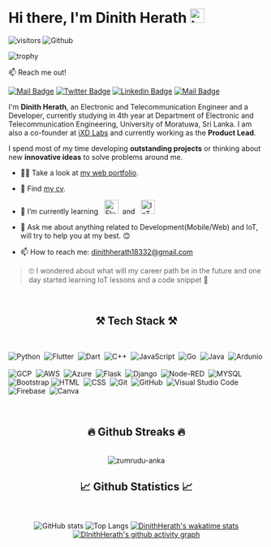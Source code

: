 # Hi there, I'm **Dinith Herath** <img src="https://user-images.githubusercontent.com/1303154/88677602-1635ba80-d120-11ea-84d8-d263ba5fc3c0.gif" width="28px" alt="hi"> 

![visitors](https://visitor-badge.laobi.icu/badge?page_id=DinithHerath) ![Github](https://img.shields.io/github/followers/dinithherath?label=Follow&style=social)

![trophy](https://github-profile-trophy.vercel.app/?username=dinithherath&row=1&column=7&margin-w=15)

:mailbox: Reach me out!

[![Mail Badge](https://img.shields.io/badge/-dinithherath18332-c0392b?style=flat&labelColor=c0392b&logo=gmail&logoColor=white)](mailto:dinithherath18332@gmail.com) [![Twitter Badge](https://img.shields.io/badge/-@dinith__herath-1ca0f1?style=flat&labelColor=1ca0f1&logo=twitter&logoColor=white&link=https://twitter.com/dinith_herath)](https://twitter.com/dinithherath) [![Linkedin Badge](https://img.shields.io/badge/-DinithHerath-0e76a8?style=flat&labelColor=0e76a8&logo=linkedin&logoColor=white)](https://www.linkedin.com/in/dinith-herath-65a761168) [![Mail Badge](https://img.shields.io/badge/-@dini__herath-e84393?style=flat&labelColor=e84393&logo=instagram&logoColor=white)](https://www.instagram.com/dini_herath/) 

I'm **Dinith Herath**, an Electronic and Telecommunication Engineer and a Developer, currently studying in 4th year at Department of Electronic and Telecommunication Engineering, University of Moratuwa, Sri Lanka. I am also a co-founder at [iXD Labs](https://ixdlabs.lk) and currently working as the **Product Lead**. 

I spend most of my time developing **outstanding projects** or thinking about new **innovative ideas** to solve problems around me.

- 👨‍🎓 Take a look at [my web portfolio](https://dinithherath.me).
- 🎉 Find [my cv](https://dinithherath.me/Dinith-Herath-CV.pdf).
- 🚀 I’m currently learning &nbsp;
<img src="https://user-images.githubusercontent.com/41161459/148689211-8f815c7f-243c-4def-8f29-c5d04b1bb83f.png" height="28px" alt="Flutter"> &nbsp;and  &nbsp; <img src="https://user-images.githubusercontent.com/41161459/148689363-7e4cbc7d-9a35-4466-93ae-e334fa571dea.png" height="28px" alt="IoT">
  
- 💬 Ask me about anything related to Development(Mobile/Web) and IoT, will try to help you at my best. 😊
- 📫 How to reach me: dinithherath18332@gmail.com

> 🙄 I wondered about what will my career path be in the future and one day started learning IoT lessons and a code snippet 👣

<br>
<h2 align="center">⚒️ Tech Stack ⚒️</h2>
<br>

![Python](https://img.shields.io/badge/-Python-05122A?style=flat&logo=python)&nbsp;
![Flutter](https://img.shields.io/badge/-Flutter-05122A?style=flat&logo=Flutter&logoColor=54c5f8)&nbsp;
![Dart](https://img.shields.io/badge/-Dart-05122A?style=flat&logo=dart&logoColor=02579b)&nbsp;
![C++](https://img.shields.io/badge/-C++-05122A?style=flat&logo=C%2B%2B&logoColor=00599C)&nbsp;
![JavaScript](https://img.shields.io/badge/-JavaScript-05122A?style=flat&logo=javascript)&nbsp;
![Go](https://img.shields.io/badge/-Go-05122A?style=flat&logo=Go)&nbsp;
![Java](https://img.shields.io/badge/-Java-05122A?style=flat&logo=Java&logoColor=FFA518)&nbsp;
![Ardunio](https://img.shields.io/badge/-arduino-05122A?style=flat&logo=arduino)&nbsp;\
![GCP](https://img.shields.io/badge/-GCP-05122A?style=flat&logo=GoogleCloud)&nbsp;
![AWS](https://img.shields.io/badge/-AWS-05122A?style=flat&logo=amazonaws)&nbsp;
![Azure](https://img.shields.io/badge/-Azure-05122A?style=flat&logo=AzureDevOps)&nbsp;
![Flask](https://img.shields.io/badge/-Flask-05122A?style=flat&logo=Flask)&nbsp;
![Django](https://img.shields.io/badge/-Django-05122A?style=flat&logo=Django)&nbsp;
![Node-RED](https://img.shields.io/badge/-NodeRED-05122A?style=flat&logo=Node-RED&logoColor=8F0000)&nbsp;
![MYSQL](https://img.shields.io/badge/-MySQL-05122A?logo=mysql&logoColor=777BB4&style=flat)&nbsp;\
![Bootstrap](https://img.shields.io/badge/-Bootstrap-05122A?style=flat&logo=bootstrap&logoColor=563D7C)
![HTML](https://img.shields.io/badge/-HTML-05122A?style=flat&logo=HTML5)&nbsp;
![CSS](https://img.shields.io/badge/-CSS-05122A?style=flat&logo=CSS3&logoColor=1572B6)&nbsp;
![Git](https://img.shields.io/badge/-Git-05122A?style=flat&logo=git)&nbsp;
![GitHub](https://img.shields.io/badge/-GitHub-05122A?style=flat&logo=github)&nbsp;
![Visual Studio Code](https://img.shields.io/badge/-Visual%20Studio%20Code-05122A?style=flat&logo=visual-studio-code&logoColor=007ACC)&nbsp;
![Firebase](https://img.shields.io/badge/-Firebase-05122A?style=flat&logo=firebase&logoColor=00979D)&nbsp;
![Canva](https://img.shields.io/badge/-Canva-05122A?style=flat&logo=canva)&nbsp;

<br>
<h2 align="center">🔥 Github Streaks 🔥</h2>
<br>
<div align=center>
  <img align="center" src="http://github-readme-streak-stats.herokuapp.com?user=dinithherath&theme=merko&hide_border=true" alt="zumrudu-anka"
</div>

<br>
<h2 align="center">📈 Github Statistics 📈</h2>
<br>

![GitHub stats](https://github-readme-stats.dinithherath.vercel.app/api?username=dinithherath&count_private=true) ![Top Langs](https://github-readme-stats.dinithherath.vercel.app/api/top-langs/?username=dinithherath&include_all_commits=true&langs_count=9&layout=compact)
[![DinithHerath's wakatime stats](https://github-readme-stats.dinithherath.vercel.app/api/wakatime?username=dinithherath&v=2)](https://github.com/anuraghazra/github-readme-stats)
[![DInithHerath's github activity graph](https://activity-graph.herokuapp.com/graph?username=DinithHerath&theme=chartreuse-dark&hide_border=true)](https://github.com/ashutosh00710/github-readme-activity-graph)

